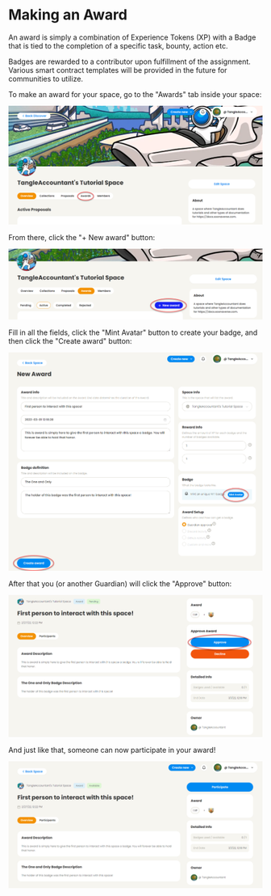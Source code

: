 # Making an Award

An award is simply a combination of Experience Tokens (XP) with a Badge that is tied to the completion of a specific task, bounty, action etc.

Badges are rewarded to a contributor upon fulfillment of the assignment. Various smart contract templates will be provided in the future for communities to utilize.

To make an award for your space, go to the "Awards" tab inside your space:

![](<../.gitbook/assets/image (28) (1) (1) (1).png>)

From there, click the "+ New award" button:

![](<../.gitbook/assets/image (13) (1).png>)

Fill in all the fields, click the "Mint Avatar" button to create your badge, and then click the "Create award" button:

![](<../.gitbook/assets/image (25) (1) (1) (1) (1).png>)

After that you (or another Guardian) will click the "Approve" button:

![](<../.gitbook/assets/image (22) (1) (1) (1).png>)

And just like that, someone can now participate in your award!

![](<../.gitbook/assets/image (24) (1).png>)
